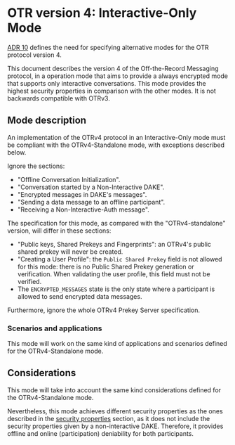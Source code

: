 # OTR version 4: Interactive-Only Mode

[ADR 10](https://github.com/otrv4/otrv4/tree/master/architecture-decisions/010-modes.md)
defines the need for specifying alternative modes for the OTR protocol
version 4.

This document describes the version 4 of the Off-the-Record Messaging protocol,
in a operation mode that aims to provide a always encrypted mode that supports
only interactive conversations. This mode provides the highest security
properties in comparison with the other modes. It is not backwards compatible
with OTRv3.

## Mode description

An implementation of the OTRv4 protocol in an Interactive-Only mode must be
compliant with the OTRv4-Standalone mode, with exceptions described below.

Ignore the sections:

- "Offline Conversation Initialization".
- "Conversation started by a Non-Interactive DAKE".
- "Encrypted messages in DAKE's messages".
- "Sending a data message to an offline participant".
- "Receiving a Non-Interactive-Auth message".

The specification for this mode, as compared with the "OTRv4-standalone"
version, will differ in these sections:

- "Public keys, Shared Prekeys and Fingerprints": an OTRv4's public shared
  prekey will never be created.
- "Creating a User Profile": the `Public Shared Prekey` field is not allowed
  for this mode: there is no Public Shared Prekey generation or verification.
  When validating the user profile, this field must not be verified.
- The `ENCRYPTED_MESSAGES` state is the only state where a participant is
  allowed to send encrypted data messages.

Furthermore, ignore the whole OTRv4 Prekey Server specification.

### Scenarios and applications

This mode will work on the same kind of applications and scenarios defined
for the OTRv4-Standalone mode.

## Considerations

This mode will take into account the same kind considerations defined for the
OTRv4-Standalone mode.

Nevertheless, this mode achieves different security properties as the ones
described in the [security properties](../otrv4.md#security-properties) section,
as it does not include the security properties given by a non-interactive DAKE.
Therefore, it provides offline and online (participation) deniability for both
participants.